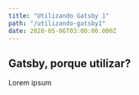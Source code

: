 ```yaml
---
title: "Utilizando Gatsby 1"
path: "/utilizando-gatsby1"
date: 2020-05-06T03:00:00.000Z
---
```


## Gatsby, porque utilizar?

Lorem ipsum